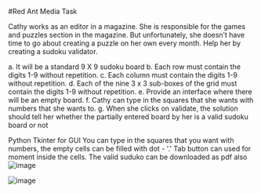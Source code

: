 #Red Ant Media Task

Cathy works as an editor in a magazine. She is responsible for the games and puzzles section in the magazine.
But unfortunately, she doesn’t have time to go about creating a puzzle on her own every month. Help her by creating a sudoku validator. 

a. It will be a standard 9 X 9 sudoku board 
b. Each row must contain the digits 1-9 without repetition. 
c. Each column must contain the digits 1-9 without repetition.
d. Each of the nine 3 x 3 sub-boxes of the grid must contain the digits 1-9 without repetition. 
e. Provide an interface where there will be an empty board. 
f. Cathy can type in the squares that she wants with numbers that she wants to.
g. When she clicks on validate, the solution should tell her whether the partially entered board by her is a valid sudoku board or not

Python Tkinter for GUI You can type in the squares that you want with numbers, the empty cells can be filled with dot - '.' 
Tab button can used for moment inside the cells.
The valid suduko can be downloaded as pdf also
![image](https://user-images.githubusercontent.com/58509992/116355877-1c280b80-a818-11eb-8130-a91289bf9390.png)

![image](https://user-images.githubusercontent.com/58509992/116355852-129ea380-a818-11eb-89ad-7849a40221d5.png)
